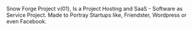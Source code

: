 Snow Forge Project v(01), Is a Project Hosting and SaaS - Software as Service Project. Made to Portray Startups like, Friendster, Wordpress or even Facebook.
